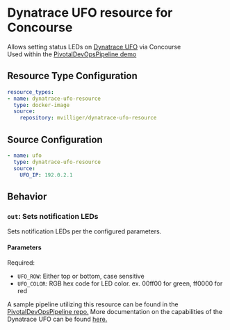 Dynatrace UFO resource for Concourse
====================================

Allows setting status LEDs on [Dynatrace UFO](https://github.com/Dynatrace/ufo-esp32) via Concourse  
Used within the [PivotalDevOpsPipeline demo](https://github.com/akirasoft/PivotalDevOpsTutorial)

Resource Type Configuration
---------------------------

```yaml
resource_types:
- name: dynatrace-ufo-resource
  type: docker-image
  source:
    repository: mvilliger/dynatrace-ufo-resource
```

Source Configuration
--------------------

```yaml
- name: ufo
  type: dynatrace-ufo-resource
  source:
    UFO_IP: 192.0.2.1
```

Behavior
--------

### `out`: Sets notification LEDs

Sets notification LEDs per the configured parameters.

#### Parameters

Required:

- `UFO_ROW`: Either top or bottom, case sensitive
- `UFO_COLOR`: RGB hex code for LED color. ex. 00ff00 for green, ff0000 for red

A sample pipeline utilizing this resource can be found in the [PivotalDevOpsPipeline repo.](https://github.com/akirasoft/PivotalDevOpsTutorial)
More documentation on the capabilities of the Dynatrace UFO can be found [here.](https://github.com/Dynatrace/ufo-esp32)

